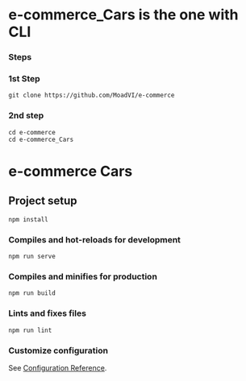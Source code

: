 # e-commerce_Cars is the one with CLI 

### Steps
### 1st Step
```
git clone https://github.com/MoadVI/e-commerce

```
### 2nd step
```
cd e-commerce
cd e-commerce_Cars

```


# e-commerce Cars


## Project setup
```
npm install

```

### Compiles and hot-reloads for development
```
npm run serve

```

### Compiles and minifies for production
```
npm run build

```

### Lints and fixes files
```
npm run lint
```

### Customize configuration
See [Configuration Reference](https://cli.vuejs.org/config/).
